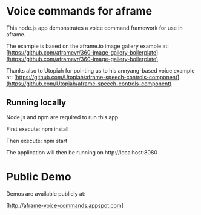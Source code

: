# Voice commands for aframe

This node.js app demonstrates a voice command framework for use in aframe.

The example is based on the aframe.io image gallery example at: [https://github.com/aframevr/360-image-gallery-boilerplate](https://github.com/aframevr/360-image-gallery-boilerplate)

Thanks also to Utopiah for pointing us to his annyang-based voice example at: [https://github.com/Utopiah/aframe-speech-controls-component](https://github.com/Utopiah/aframe-speech-controls-component)

## Running locally

Node.js and npm are required to run this app.

First execute:  npm install

Then execute: npm start

The application will then be running on http://localhost:8080


# Public Demo

Demos are available publicly at:

[http://aframe-voice-commands.appspot.com]
 
